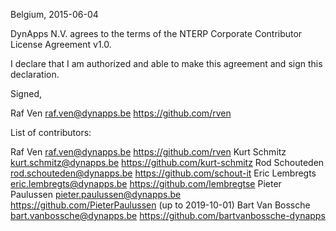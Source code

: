 Belgium, 2015-06-04

DynApps N.V. agrees to the terms of the NTERP Corporate Contributor License
Agreement v1.0.

I declare that I am authorized and able to make this agreement and sign this
declaration.

Signed,

Raf Ven raf.ven@dynapps.be https://github.com/rven

List of contributors:

Raf Ven raf.ven@dynapps.be https://github.com/rven
Kurt Schmitz kurt.schmitz@dynapps.be https://github.com/kurt-schmitz
Rod Schouteden rod.schouteden@dynapps.be https://github.com/schout-it
Eric Lembregts eric.lembregts@dynapps.be https://github.com/lembregtse
Pieter Paulussen pieter.paulussen@dynapps.be https://github.com/PieterPaulussen (up to 2019-10-01)
Bart Van Bossche bart.vanbossche@dynapps.be https://github.com/bartvanbossche-dynapps
